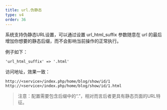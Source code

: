```yaml
---
title: url.伪静态
type: v4
order: 36
---
```


系统支持伪静态URL设置，可以通过设置 url_html_suffix 参数随意在 url 的最后增加你想要的静态后缀，而不会影响当前操作的正常执行。

例子如下：
~~~
'url_html_suffix' => '.html'
~~~

访问地址，效果一致：
~~~
http://<service>/index.php/home/blog/show/id/1
http://<service>/index.php/home/blog/show/id/1.html
~~~

> 注意：配置需要包含后缀中的“.”，相对而言后者更具有静态页面的URL特征。